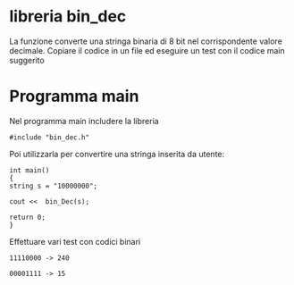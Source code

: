 # libreria bin_dec

La funzione converte una stringa binaria di 8 bit nel corrispondente valore decimale. Copiare il codice in un file ed eseguire un test con il codice main suggerito

# Programma main

Nel programma main includere la libreria

    #include "bin_dec.h"

Poi utilizzarla per convertire una stringa inserita da utente:

    int main() 
    {
    string s = "10000000";

    cout <<  bin_Dec(s);
    
    return 0;
    }

Effettuare vari test con codici binari 

    11110000 -> 240
     
    00001111 -> 15


